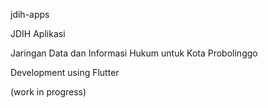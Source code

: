 jdih-apps

JDIH Aplikasi

Jaringan Data dan Informasi Hukum untuk Kota Probolinggo

Development using Flutter

(work in progress)




